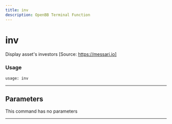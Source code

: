 ```yaml
---
title: inv
description: OpenBB Terminal Function
---
```


# inv

Display asset's investors [Source: https://messari.io]

### Usage 
```python
usage: inv
```

---
## Parameters

This command has no parameters


---
